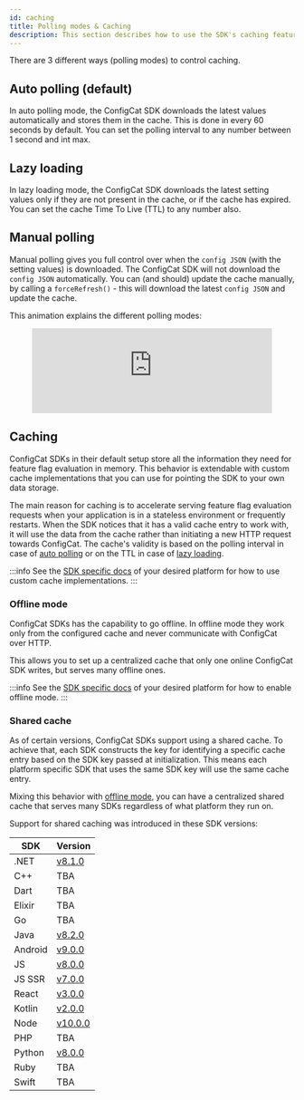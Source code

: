 ```yaml
---
id: caching
title: Polling modes & Caching
description: This section describes how to use the SDK's caching feature. There are three different polling modes available in the ConfigCat SDKs.
---
```


There are 3 different ways (polling modes) to control caching.

## Auto polling (default)

In auto polling mode, the ConfigCat SDK downloads the latest values automatically and stores them in the cache.
This is done in every 60 seconds by default.
You can set the polling interval to any number between 1 second and int max.

## Lazy loading

In lazy loading mode, the ConfigCat SDK downloads the latest setting values only if they are not present in the cache, or if the cache has expired.
You can set the cache Time To Live (TTL) to any number also.

## Manual polling

Manual polling gives you full control over when the `config JSON` (with the setting values) is downloaded.
The ConfigCat SDK will not download the `config JSON` automatically.
You can (and should) update the cache manually, by calling a `forceRefresh()` - this will download the latest `config JSON` and update the cache.

This animation explains the different polling modes:

<figure className="video-container">
<iframe width="100%" src="https://www.youtube.com/embed/_LWPjR4_GqA" frameborder="0" allow="accelerometer; autoplay; encrypted-media; gyroscope; picture-in-picture" allowfullscreen></iframe>
</figure>

## Caching

ConfigCat SDKs in their default setup store all the information they need for feature flag evaluation in memory. This behavior is extendable with custom cache implementations that you can use for pointing the SDK to your own data storage.

The main reason for caching is to accelerate serving feature flag evaluation requests when your application is in a stateless environment or frequently restarts.
When the SDK notices that it has a valid cache entry to work with, it will use the data from the cache rather than initiating a new HTTP request towards ConfigCat.
The cache's validity is based on the polling interval in case of [auto polling](#auto-polling-default) or on the TTL in case of [lazy loading](#lazy-loading).

:::info
See the [SDK specific docs](/docs/sdk-reference/overview) of your desired platform for how to use custom cache implementations.
:::

### Offline mode

ConfigCat SDKs has the capability to go offline. In offline mode they work only from the configured cache and never communicate with ConfigCat over HTTP. 

This allows you to set up a centralized cache that only one online ConfigCat SDK writes, but serves many offline ones.

:::info
See the [SDK specific docs](/docs/sdk-reference/overview) of your desired platform for how to enable offline mode.
:::

### Shared cache

As of certain versions, ConfigCat SDKs support using a shared cache. To achieve that, each SDK constructs the key for identifying a specific cache entry based on the SDK key passed at initialization. This means each platform specific SDK that uses the same SDK key will use the same cache entry.

Mixing this behavior with [offline mode](#offline-mode), you can have a centralized shared cache that serves many SDKs regardless of what platform they run on.

Support for shared caching was introduced in these SDK versions:

| SDK     | Version                                                                |
| ------- | ---------------------------------------------------------------------- |
| .NET    | [v8.1.0](https://github.com/configcat/.net-sdk/releases/tag/v8.1.0)    |
| C++     | TBA                                                                    |
| Dart    | TBA                                                                    |
| Elixir  | TBA                                                                    |
| Go      | TBA                                                                    |
| Java    | [v8.2.0](https://github.com/configcat/java-sdk/releases/tag/v8.2.0)    |
| Android | [v9.0.0](https://github.com/configcat/android-sdk/releases/tag/v9.0.0) |
| JS      | [v8.0.0](https://github.com/configcat/js-sdk/releases/tag/v8.0.0)      |
| JS SSR  | [v7.0.0](https://github.com/configcat/js-ssr-sdk/releases/tag/v7.0.0)  |
| React   | [v3.0.0](https://github.com/configcat/react-sdk/releases/tag/v3.0.0)   |
| Kotlin  | [v2.0.0](https://github.com/configcat/kotlin-sdk/releases/tag/2.0.0)   |
| Node    | [v10.0.0](https://github.com/configcat/node-sdk/releases/tag/v10.0.0)  |
| PHP     | TBA                                                                    |
| Python  | [v8.0.0](https://github.com/configcat/python-sdk/releases/tag/v8.0.0)  |
| Ruby    | TBA                                                                    |
| Swift   | TBA                                                                    |
